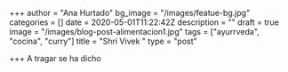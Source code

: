 +++
author = "Ana Hurtado"
bg_image = "/images/featue-bg.jpg"
categories = []
date = 2020-05-01T11:22:42Z
description = ""
draft = true
image = "/images/blog-post-alimentacion1.jpg"
tags = ["ayurrveda", "cocina", "curry"]
title = "Shri Vivek "
type = "post"

+++
A tragar se ha dicho